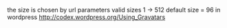 
the size is chosen by url parameters
valid sizes 1 -> 512
default size = 96 in wordpress 
http://codex.wordpress.org/Using_Gravatars